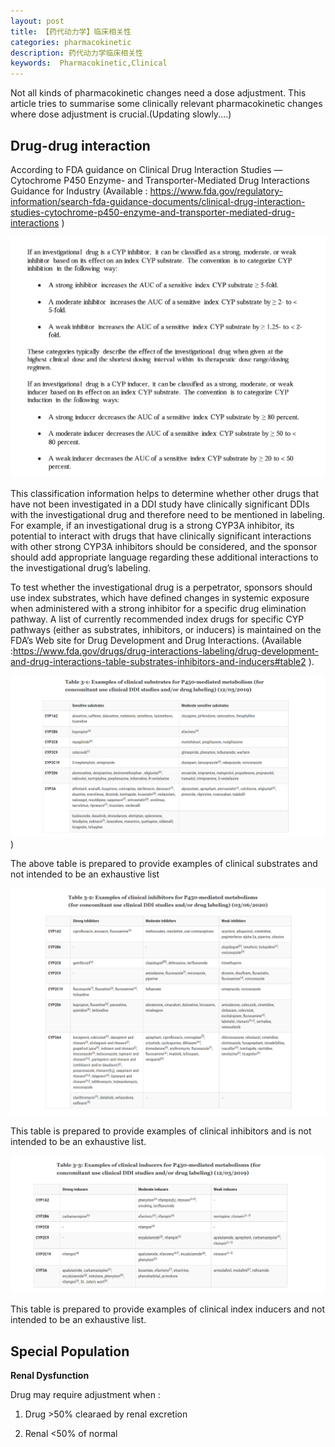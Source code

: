 ```yaml
---
layout: post
title: 【药代动力学】临床相关性
categories: pharmacokinetic
description: 药代动力学临床相关性
keywords:  Pharmacokinetic,Clinical
---
```


Not all kinds of pharmacokinetic changes need a dose adjustment. This article tries to summarise some clinically relevant pharmacokinetic changes where dose adjustment is crucial.(Updating slowly....)

## Drug-drug interaction

According to FDA guidance on Clinical Drug Interaction Studies — Cytochrome P450 Enzyme- and Transporter-Mediated Drug Interactions Guidance for Industry (Available : https://www.fda.gov/regulatory-information/search-fda-guidance-documents/clinical-drug-interaction-studies-cytochrome-p450-enzyme-and-transporter-mediated-drug-interactions )

![](https://github.com/WenruiTan/Wr.github.io/blob/master/images/posts/pharmacokinetic/DDI%20CYP.png?raw=true)

This classification information helps to determine whether other drugs that have not been investigated in a DDI study have clinically significant DDIs with the investigational drug and therefore need to be mentioned in labeling.  For example, if an investigational drug is a strong CYP3A inhibitor, its potential to interact with drugs that have clinically significant interactions with other strong CYP3A inhibitors should be considered, and the sponsor should add appropriate language regarding these additional interactions to the investigational drug’s labeling. 


To test whether the investigational drug is a perpetrator, sponsors should use index substrates, which have defined changes in systemic exposure when administered with a strong inhibitor for a specific drug elimination pathway. A list of currently recommended index drugs for specific CYP pathways (either as substrates, inhibitors, or inducers) is maintained on the FDA’s Web site for Drug Development and Drug Interactions. (Available :https://www.fda.gov/drugs/drug-interactions-labeling/drug-development-and-drug-interactions-table-substrates-inhibitors-and-inducers#table2 ). 


![](https://github.com/WenruiTan/Wr.github.io/blob/master/images/posts/pharmacokinetic/Probe%20for%20P450.png?raw=true))


The above table is prepared to provide examples of clinical substrates and not intended to be an exhaustive list 


![](https://github.com/WenruiTan/Wr.github.io/blob/master/images/posts/pharmacokinetic/clinical%20inhibitor%20of%20P450.png?raw=true)


This table is prepared to provide examples of clinical inhibitors and is not intended to be an exhaustive list.


![](https://github.com/WenruiTan/Wr.github.io/blob/master/images/posts/pharmacokinetic/clinical%20inducer%20of%20P450.png?raw=true)


This table is prepared to provide examples of clinical index inducers and not intended to be an exhaustive list.

##  Special Population

**Renal Dysfunction**

Drug may require adjustment when :

1) Drug >50% clearaed by renal excretion

2) Renal <50% of normal
